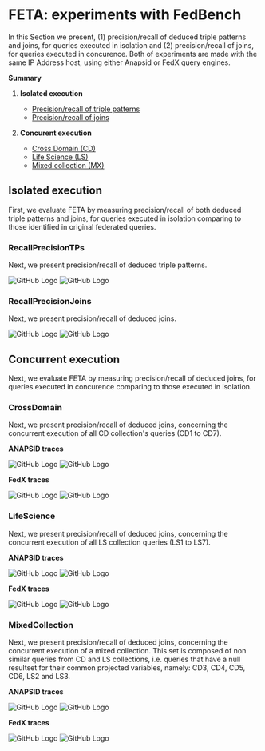 # FETA: experiments with FedBench

In this Section we present, (1) precision/recall of deduced triple patterns and joins, for queries executed in isolation and (2) precision/recall of joins, for queries executed in concurence. Both of experiments are made with the same IP Address host, using either Anapsid or FedX query engines.

**Summary**

1. **Isolated execution**
   * [Precision/recall of triple patterns](https://github.com/coumbaya/feta/blob/master/experiments_with_fedbench.md#recallprecisiontps)
   * [Precision/recall of joins](https://github.com/coumbaya/feta/blob/master/experiments_with_fedbench.md#recallprecisionjoins)

2. **Concurent execution**
   * [Cross Domain (CD)](https://github.com/coumbaya/feta/blob/master/experiments_with_fedbench.md#crossdomain)
   * [Life Science (LS)](https://github.com/coumbaya/feta/blob/master/experiments_with_fedbench.md#lifescience)
   * [Mixed collection (MX)](https://github.com/coumbaya/feta/blob/master/experiments_with_fedbench.md#mixedcollection)


## Isolated execution

First, we evaluate FETA by measuring precision/recall of both deduced triple patterns and joins, for queries executed in isolation comparing to those identified in original federated queries.

### RecallPrecisionTPs

Next, we present precision/recall of deduced triple patterns.

![GitHub Logo](https://github.com/coumbaya/feta/blob/master/experiments_with_fedbench/execution_figures/precision_triple_patterns_per_query.PNG)
![GitHub Logo](https://github.com/coumbaya/feta/blob/master/experiments_with_fedbench/execution_figures/recall_triple_patterns_per_query.PNG)

### RecallPrecisionJoins

Next, we present precision/recall of deduced joins.

![GitHub Logo](https://github.com/coumbaya/feta/blob/master/experiments_with_fedbench/execution_figures/precision_joins_per_query.PNG)
![GitHub Logo](https://github.com/coumbaya/feta/blob/master/experiments_with_fedbench/execution_figures/recall_joins_per_query.PNG)


## Concurrent execution

Next, we evaluate FETA by measuring precision/recall of deduced joins, for queries executed in concurence comparing to those executed in isolation.

### CrossDomain

Next, we present precision/recall of deduced joins, concerning the concurrent execution of all CD collection's queries (CD1 to CD7).

**ANAPSID traces**

![GitHub Logo](https://github.com/coumbaya/feta/blob/master/experiments_with_fedbench/execution_figures/anapsid_precision_cd.PNG)
![GitHub Logo](https://github.com/coumbaya/feta/blob/master/experiments_with_fedbench/execution_figures/anapsid_recall_cd.PNG)


**FedX traces**

![GitHub Logo](https://github.com/coumbaya/feta/blob/master/experiments_with_fedbench/execution_figures/fedx_precision_cd.PNG)
![GitHub Logo](https://github.com/coumbaya/feta/blob/master/experiments_with_fedbench/execution_figures/fedx_recall_cd.PNG)

### LifeScience

Next, we present precision/recall of deduced joins, concerning the concurrent execution of all LS collection queries (LS1 to LS7).

**ANAPSID traces**

![GitHub Logo](https://github.com/coumbaya/feta/blob/master/experiments_with_fedbench/execution_figures/anapsid_precision_ls.PNG)
![GitHub Logo](https://github.com/coumbaya/feta/blob/master/experiments_with_fedbench/execution_figures/anapsid_recall_ls.PNG)


**FedX traces**

![GitHub Logo](https://github.com/coumbaya/feta/blob/master/experiments_with_fedbench/execution_figures/fedx_precision_ls.PNG)
![GitHub Logo](https://github.com/coumbaya/feta/blob/master/experiments_with_fedbench/execution_figures/fedx_recall_ls.PNG)

### MixedCollection

Next, we present precision/recall of deduced joins, concerning the concurrent execution of a mixed collection. This set is composed of non similar queries from CD and LS collections, i.e. queries that have a null resultset for their common projected variables, namely: CD3, CD4, CD5, CD6, LS2 and LS3.

**ANAPSID traces**

![GitHub Logo](https://github.com/coumbaya/feta/blob/master/experiments_with_fedbench/execution_figures/anapsid_precision_mx.PNG)
![GitHub Logo](https://github.com/coumbaya/feta/blob/master/experiments_with_fedbench/execution_figures/anapsid_recall_mx.PNG)


**FedX traces**

![GitHub Logo](https://github.com/coumbaya/feta/blob/master/experiments_with_fedbench/execution_figures/fedx_precision_mx.PNG)
![GitHub Logo](https://github.com/coumbaya/feta/blob/master/experiments_with_fedbench/execution_figures/fedx_recall_mx.PNG)
